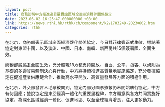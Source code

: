 ```yaml
---
layout: post
title: 商務部稱中方推進高質量實施區域全面經濟夥伴關係協定
date: 2023-06-02 16:25:47.000000000 +08:00
link: https://news.rthk.hk/rthk/ch/component/k2/1703249-20230602.htm
categories: rthk
---
```


在北京，商務部表示區域全面經濟夥伴關係協定，今日對菲律賓正式生效，標誌著協定對東盟十國，以及澳洲、中國、日本、南韓、新西蘭共15個簽署國，全面生效。

商務部說協定全面生效，充分體現15方都支持開放、自由、公平、包容、以規則為基礎的多邊貿易體制決心與行動，中方將持續推進高質量地實施協定，充分發揮協定在促進產業供應鏈合作、推動高水平開放、高質量發展等方面的積極作用。

在北京，外交部發言人毛寧被問到，協定內部分國家據報仍未開始執行協定，中方有何回應；她說協定是東亞經濟一體化的重要里程碑，中方願意與各方共同實施好協定，為深化區域經濟一體化、促進地區、以至全球經濟增長，注入更多動力。
